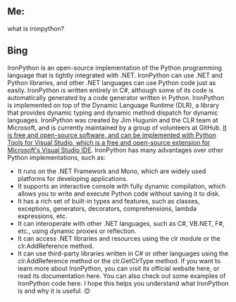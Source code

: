 ## Me:

what is ironpython?

## Bing

IronPython is an open-source implementation of the Python programming language that is tightly integrated with .NET. IronPython can use .NET and Python libraries, and other .NET languages can use Python code just as easily. IronPython is written entirely in C#, although some of its code is automatically generated by a code generator written in Python. IronPython is implemented on top of the Dynamic Language Runtime (DLR), a library that provides dynamic typing and dynamic method dispatch for dynamic languages.
IronPython was created by Jim Hugunin and the CLR team at Microsoft, and is currently maintained by a group of volunteers at GitHub. <a href="https://en.wikipedia.org/wiki/IronPython">It is free and open-source software, and can be implemented with Python Tools for Visual Studio, which is a free and open-source extension for Microsoft's Visual Studio IDE</a>.
IronPython has many advantages over other Python implementations, such as:

- It runs on the .NET Framework and Mono, which are widely used platforms for developing applications.
- It supports an interactive console with fully dynamic compilation, which allows you to write and execute Python code without saving it to disk.
- It has a rich set of built-in types and features, such as classes, exceptions, generators, decorators, comprehensions, lambda expressions, etc.
- It can interoperate with other .NET languages, such as C#, VB.NET, F#, etc., using dynamic proxies or reflection.
- It can access .NET libraries and resources using the clr module or the clr.AddReference method.
- It can use third-party libraries written in C# or other languages using the clr.AddReference method or the clr.GetClrType method.
  If you want to learn more about IronPython, you can visit its official website here, or read its documentation here. You can also check out some examples of IronPython code here. I hope this helps you understand what IronPython is and why it is useful. 😊
